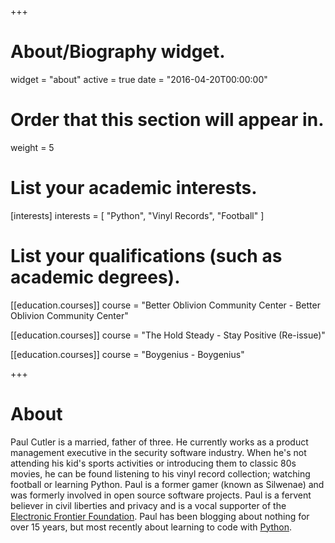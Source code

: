 +++
# About/Biography widget.
widget = "about"
active = true
date = "2016-04-20T00:00:00"

# Order that this section will appear in.
weight = 5

# List your academic interests.
[interests]
  interests = [
    "Python",
    "Vinyl Records",
    "Football"
  ]

# List your qualifications (such as academic degrees).
[[education.courses]]
  course = "Better Oblivion Community Center - Better Oblivion Community Center"
  
[[education.courses]]
  course = "The Hold Steady - Stay Positive (Re-issue)"
  
[[education.courses]]
  course = "Boygenius - Boygenius"


+++

# About

Paul Cutler is a married, father of three.  He currently works as a product management executive in the security
software industry.  When he's not attending his kid's sports activities or introducing them to classic 80s movies,
he can be found listening to his vinyl record collection; watching football or learning Python.  Paul is a former
gamer (known as Silwenae) and was formerly involved in open source software projects.  Paul is a fervent believer
in civil liberties and privacy and is a vocal supporter of the [Electronic Frontier Foundation](https://eff.org).
Paul has been blogging about nothing for over 15 years, but most recently about learning to code with 
 [Python](https://www.python.org).
